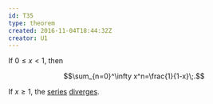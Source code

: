 ```yaml
---
id: T35
type: theorem
created: 2016-11-04T18:44:32Z
creator: U1
---
```

If $0\leq x<1$, then

$$\sum_{n=0}^\infty x^n=\frac{1}{1-x}\;.$$

If $x\geq1$, the [series](D34#complex-series) [diverges](D34#complex-series-diverges).
